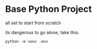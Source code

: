 # Base Python Project
all set to start from scratch

its dangerous to go alone, take this:
```
python -m venv .env
```
